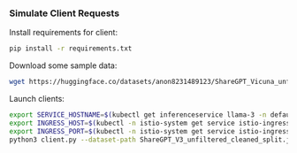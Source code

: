 ### Simulate Client Requests

Install requirements for client:
```bash
pip install -r requirements.txt
```

Download some sample data:
```bash
wget https://huggingface.co/datasets/anon8231489123/ShareGPT_Vicuna_unfiltered/resolve/main/ShareGPT_V3_unfiltered_cleaned_split.json
```

Launch clients:

```bash
export SERVICE_HOSTNAME=$(kubectl get inferenceservice llama-3 -n default -o jsonpath='{.status.url}' | cut -d "/" -f 3)
export INGRESS_HOST=$(kubectl -n istio-system get service istio-ingressgateway -o jsonpath='{.status.loadBalancer.ingress[0].ip}')
export INGRESS_PORT=$(kubectl -n istio-system get service istio-ingressgateway -o jsonpath='{.spec.ports[?(@.name=="http2")].port}')
python3 client.py --dataset-path ShareGPT_V3_unfiltered_cleaned_split.json --request-rate 1.0
```
